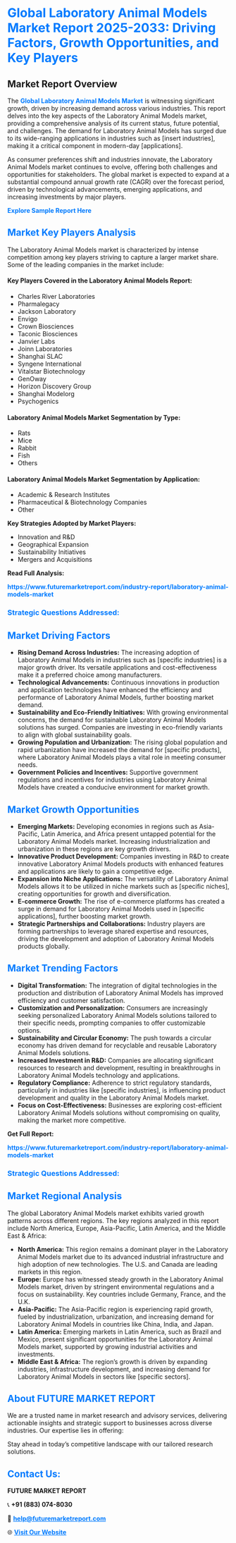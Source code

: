 <h1 style="color: #007BFF;">Global Laboratory Animal Models Market Report 2025-2033: Driving Factors, Growth Opportunities, and Key Players</h1>

<section id="overview">
<h2>Market Report Overview</h2>
<p>The <a href="https://www.futuremarketreport.com/industry-report/laboratory-animal-models-market" style="color: #007BFF; text-decoration: none;"><strong>Global Laboratory Animal Models Market</strong></a> is witnessing significant growth, driven by increasing demand across various industries. This report delves into the key aspects of the Laboratory Animal Models market, providing a comprehensive analysis of its current status, future potential, and challenges. The demand for Laboratory Animal Models has surged due to its wide-ranging applications in industries such as [insert industries], making it a critical component in modern-day [applications].</p>
<p>As consumer preferences shift and industries innovate, the Laboratory Animal Models market continues to evolve, offering both challenges and opportunities for stakeholders. The global market is expected to expand at a substantial compound annual growth rate (CAGR) over the forecast period, driven by technological advancements, emerging applications, and increasing investments by major players.</p>
</section>

<section id="overview">
<p><a href="https://www.futuremarketreport.com/request-sample/reportId=78059" style="color: #007BFF; text-decoration: none;"><strong>Explore Sample Report Here</strong></a></p>
</section>

<section id="key-players">
<h2 style="color: #007BFF;">Market Key Players Analysis</h2>
<p>The Laboratory Animal Models market is characterized by intense competition among key players striving to capture a larger market share. Some of the leading companies in the market include:</p>
<h4>Key Players Covered in the Laboratory Animal Models Report:</h4>
<ul><li>Charles River Laboratories</li><li>Pharmalegacy</li><li>Jackson Laboratory</li><li>Envigo</li><li>Crown Biosciences</li><li>Taconic Biosciences</li><li>Janvier Labs</li><li>Joinn Laboratories</li><li>Shanghai SLAC</li><li>Syngene International</li><li>Vitalstar Biotechnology</li><li>GenOway</li><li>Horizon Discovery Group</li><li>Shanghai Modelorg</li><li>Psychogenics</li></ul>
<h4>Laboratory Animal Models Market Segmentation by Type:</h4>
<ul><li>Rats</li><li>Mice</li><li>Rabbit</li><li>Fish</li><li>Others</li></ul>

<h4>Laboratory Animal Models Market Segmentation by Application:</h4>
<ul><li>Academic &amp; Research Institutes</li><li>Pharmaceutical &amp; Biotechnology Companies</li><li>Other</li></ul>
<p><strong>Key Strategies Adopted by Market Players:</strong></p>
<ul>
<li>Innovation and R&D</li>
<li>Geographical Expansion</li>
<li>Sustainability Initiatives</li>
<li>Mergers and Acquisitions</li>
</ul>
</section>

<section>
<p><strong>Read Full Analysis: </strong></p><a href="https://www.futuremarketreport.com/industry-report/laboratory-animal-models-market" style="color: #007BFF; text-decoration: none;"><strong>https://www.futuremarketreport.com/industry-report/laboratory-animal-models-market</strong></a>
<h3 style="color: #007BFF;">Strategic Questions Addressed:</h3>
</section>

<section id="driving-factors">
<h2 style="color: #007BFF;">Market Driving Factors</h2>
<ul>
<li><strong>Rising Demand Across Industries:</strong> The increasing adoption of Laboratory Animal Models in industries such as [specific industries] is a major growth driver. Its versatile applications and cost-effectiveness make it a preferred choice among manufacturers.</li>
<li><strong>Technological Advancements:</strong> Continuous innovations in production and application technologies have enhanced the efficiency and performance of Laboratory Animal Models, further boosting market demand.</li>
<li><strong>Sustainability and Eco-Friendly Initiatives:</strong> With growing environmental concerns, the demand for sustainable Laboratory Animal Models solutions has surged. Companies are investing in eco-friendly variants to align with global sustainability goals.</li>
<li><strong>Growing Population and Urbanization:</strong> The rising global population and rapid urbanization have increased the demand for [specific products], where Laboratory Animal Models plays a vital role in meeting consumer needs.</li>
<li><strong>Government Policies and Incentives:</strong> Supportive government regulations and incentives for industries using Laboratory Animal Models have created a conducive environment for market growth.</li>
</ul>
</section>

<section id="growth-opportunities">
<h2 style="color: #007BFF;">Market Growth Opportunities</h2>
<ul>
<li><strong>Emerging Markets:</strong> Developing economies in regions such as Asia-Pacific, Latin America, and Africa present untapped potential for the Laboratory Animal Models market. Increasing industrialization and urbanization in these regions are key growth drivers.</li>
<li><strong>Innovative Product Development:</strong> Companies investing in R&D to create innovative Laboratory Animal Models products with enhanced features and applications are likely to gain a competitive edge.</li>
<li><strong>Expansion into Niche Applications:</strong> The versatility of Laboratory Animal Models allows it to be utilized in niche markets such as [specific niches], creating opportunities for growth and diversification.</li>
<li><strong>E-commerce Growth:</strong> The rise of e-commerce platforms has created a surge in demand for Laboratory Animal Models used in [specific applications], further boosting market growth.</li>
<li><strong>Strategic Partnerships and Collaborations:</strong> Industry players are forming partnerships to leverage shared expertise and resources, driving the development and adoption of Laboratory Animal Models products globally.</li>
</ul>
</section>

<section id="trending-factors">
<h2 style="color: #007BFF;">Market Trending Factors</h2>
<ul>
<li><strong>Digital Transformation:</strong> The integration of digital technologies in the production and distribution of Laboratory Animal Models has improved efficiency and customer satisfaction.</li>
<li><strong>Customization and Personalization:</strong> Consumers are increasingly seeking personalized Laboratory Animal Models solutions tailored to their specific needs, prompting companies to offer customizable options.</li>
<li><strong>Sustainability and Circular Economy:</strong> The push towards a circular economy has driven demand for recyclable and reusable Laboratory Animal Models solutions.</li>
<li><strong>Increased Investment in R&D:</strong> Companies are allocating significant resources to research and development, resulting in breakthroughs in Laboratory Animal Models technology and applications.</li>
<li><strong>Regulatory Compliance:</strong> Adherence to strict regulatory standards, particularly in industries like [specific industries], is influencing product development and quality in the Laboratory Animal Models market.</li>
<li><strong>Focus on Cost-Effectiveness:</strong> Businesses are exploring cost-efficient Laboratory Animal Models solutions without compromising on quality, making the market more competitive.</li>
</ul>
</section>

<section>
<p><strong>Get Full Report: </strong></p><a href="https://www.futuremarketreport.com/industry-report/laboratory-animal-models-market" style="color: #007BFF; text-decoration: none;"><strong>https://www.futuremarketreport.com/industry-report/laboratory-animal-models-market</strong></a>
<h3 style="color: #007BFF;">Strategic Questions Addressed:</h3>
</section>


<section id="regional-analysis">
<h2 style="color: #007BFF;">Market Regional Analysis</h2>
<p>The global Laboratory Animal Models market exhibits varied growth patterns across different regions. The key regions analyzed in this report include North America, Europe, Asia-Pacific, Latin America, and the Middle East & Africa:</p>
<ul>
<li><strong>North America:</strong> This region remains a dominant player in the Laboratory Animal Models market due to its advanced industrial infrastructure and high adoption of new technologies. The U.S. and Canada are leading markets in this region.</li>
<li><strong>Europe:</strong> Europe has witnessed steady growth in the Laboratory Animal Models market, driven by stringent environmental regulations and a focus on sustainability. Key countries include Germany, France, and the U.K.</li>
<li><strong>Asia-Pacific:</strong> The Asia-Pacific region is experiencing rapid growth, fueled by industrialization, urbanization, and increasing demand for Laboratory Animal Models in countries like China, India, and Japan.</li>
<li><strong>Latin America:</strong> Emerging markets in Latin America, such as Brazil and Mexico, present significant opportunities for the Laboratory Animal Models market, supported by growing industrial activities and investments.</li>
<li><strong>Middle East & Africa:</strong> The region’s growth is driven by expanding industries, infrastructure development, and increasing demand for Laboratory Animal Models in sectors like [specific sectors].</li>
</ul>
</section>

<footer>
<h2 style="color: #007BFF;">About FUTURE MARKET REPORT</h2>
<p>We are a trusted name in market research and advisory services, delivering actionable insights and strategic support to businesses across diverse industries. Our expertise lies in offering:</p>

<p>Stay ahead in today’s competitive landscape with our tailored research solutions.</p>

<h2 style="color: #007BFF;">Contact Us:</h2>
<p><strong>FUTURE MARKET REPORT</strong></p>
<p>📞 <strong>+91 (883) 074-8030</strong></p>
<p>📧 <strong><a href="mailto:help@futuremarketreport.com" style="color: #007BFF;">help@futuremarketreport.com</a></strong></p>
<p>🌐 <strong><a href="https://www.futuremarketreport.com/" style="color: #007BFF;">Visit Our Website</a></strong></p>
</footer>